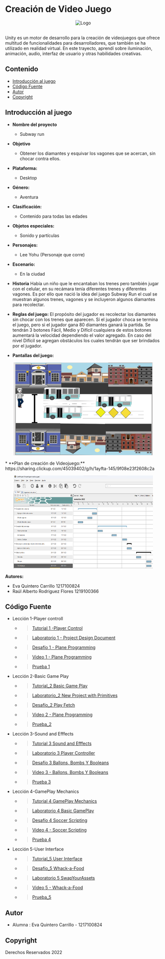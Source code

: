 # Creación de Video Juego
<p align="center">
    <img src="https://blog.facialix.com/wp-content/uploads/2021/06/image_750x_5ec3723659ab5.jpg" alt="Logo" width=1200 height=300>
</p> 
<br>
Unity es un motor de desarrollo para la creación de videojuegos que ofrece multitud de funcionalidades para desarrolladores,
que también se ha utilizado en realidad virtual. En este trayecto, aprendí sobre iluminación, animación, audio, interfaz de usuario y otras habilidades creativas.

## Contenido
- [Introducción al juego](#IntroducciónJuego)
- [Código Fuente](#código-fuente)
- [Autor](#autor)
- [Copyright](#copyright)
## Introducción al juego

* **Nombre del proyecto**
    * Subway run
* **Objetivo**
    * Obtener los diamantes y esquivar los vagones que se acercan, sin chocar contra ellos.
* **Plataforma:**
    *  Desktop
* **Género:** 
    * Aventura
* **Clasificación:**
    * Contenido para todas las edades
* **Objetos especiales:** 
    - Sonido y partículas
* **Personajes:** 
    * Lee Yohu (Personaje que corre)
* **Escenario:**
    * En la ciudad
* **Historia**
Había un niño que le encantaban los trenes pero también jugar con el celular, en su recámara tenía diferentes trenes y diferentes vagones. Es por ello que nació la idea del juego Subway Run el cual  se muestran algunos trenes, vagones y se incluyeron algunos diamantes para recolectar.
* **Reglas del juego:**
El propósito del jugador es recolectar los diamantes sin chocar con los trenes que aparecen. Sí el jugador choca se termina el juego, pero si el jugador gana 80 diamantes ganará la partida. Se tendrán 3 botones Fácil, Medio y Difícil cualquiera de estos botones aumentará la velocidad dependiendo el valor agregado. En caso del nivel Difícil se agregan obstáculos los cuales tendrán que ser brindados por el jugador.

* **Pantallas del juego:**
<p align="center">
<img src="https://github.com/Eva-UTNG01/Unity/blob/main/img/prototipo.png" alt="prototipo" width=450 height=300>
</p> 
* **Plan de creación de Videojuego:**
https://sharing.clickup.com/45039402/g/h/1ayfta-145/9f08e23f2608c2a
<p align="center">
<img src="https://github.com/Eva-UTNG01/Unity/blob/main/img/gantt.png" alt="gantt" width=450 height=300>
</p> 

**Autores:**
* Eva Quintero Carrillo                   1217100824
* Raúl Alberto Rodriguez Flores     1219100366



## Código Fuente

* Lección 1-Player controll
  * > [Tutorial 1 -Player Control](https://github.com/Eva-UTNG01/Unity/tree/main/Lecci%C3%B3n%201%20PlayerControl/Unit%201%20-%20Player_Control/Assets)
  * > [Laboratorio 1 - Project Design Document ](https://drive.google.com/file/d/11QydydbK_Ko5zVEzxjxZxvah47IwTBcd/view?usp=sharing)
  * > [Desafío 1 - Plane Programming ](https://github.com/Eva-UTNG01/Unity/tree/main/Lecci%C3%B3n%201%20PlayerControl/Challenge%201%20-%20Plane_programming/Assets)
  * > [Video 1 - Plane Programming](https://drive.google.com/file/d/1Figj0WVza7KVQEg2AcUojcLuJR-FMymO/view?usp=sharing)
  * > [Prueba 1](https://drive.google.com/file/d/1xDmHc5rYTadG0XByyOVnbzvltNmqxsxB/view?usp=sharing)
* Lección 2-Basic Game Play
  * > [Tutorial_2 Basic Game Play](https://github.com/Eva-UTNG01/Unity/tree/main/Lecci%C3%B3n%202%20Basic%20Game%20Play/Leccion-02-Basic%20Gameplay/Assets)
  * > [Laboratorio_2 New Project with Primitives](https://github.com/Eva-UTNG01/Unity/tree/main/Lecci%C3%B3n%202%20Basic%20Game%20Play/Lab-02%20-%20New-Project-Primitives/Assets)
  * > [Desafío_2 Play Fetch](https://github.com/Eva-UTNG01/Unity/tree/main/Lecci%C3%B3n%202%20Basic%20Game%20Play/Challenge-02-Basic%20Gameplay/Assets)
  * > [Video 2 - Plane Programming](https://drive.google.com/file/d/1ptcmDKVsaHSbEJ47PcHpsF_VoKJxrDtt/view?usp=sharing)
  * > [Prueba_2](https://drive.google.com/file/d/1sTECVKFr_Rx74zJsQmtQS23tydhICAgS/view?usp=sharing)
* Lección 3-Sound and Efffects
  * > [Tutorial 3 Sound and Efffects](https://github.com/Eva-UTNG01/Unity/tree/main/Lecci%C3%B3n%203%20Sound%20and%20Effects/Lecci%C3%B3n03SoundEfect)
  * > [Laboratorio 3 Player Controller](https://github.com/Eva-UTNG01/Unity/tree/main/Lecci%C3%B3n%203%20Sound%20and%20Effects/Laboratorio03PlayerControl)
  * > [Desafío 3 Ballons, Bombs Y Booleans](https://github.com/Eva-UTNG01/Unity/tree/main/Lecci%C3%B3n%203%20Sound%20and%20Effects/Desafio03Ballon)
  * > [Video 3 - Ballons, Bombs Y Booleans](https://drive.google.com/file/d/1zQXnNWbwsz4UNS-TsPR4kwJcAzGdDsxU/view?usp=sharing)
  * > [Prueba 3](https://drive.google.com/file/d/1rRea_DQJ2RbG9DEBfZiXmFSHLk06a0cG/view?usp=sharing)
* Lección 4-GamePlay Mechanics
  * > [Tutorial 4 GamePlay Mechanics](https://github.com/Eva-UTNG01/Unity/tree/main/Lecci%C3%B3n%204%20GamePlay%20Mechanics/Lecci%C3%B3n%204%20User%20GamePlay%20Mechanics)
  * > [Laboratorio 4 Basic GamePlay](https://github.com/Eva-UTNG01/Unity/tree/main/Lecci%C3%B3n%204%20GamePlay%20Mechanics/Laboratorio%2004-%20BasicGamePlay)
  * > [Desafío 4 Soccer Scripting](https://github.com/Eva-UTNG01/Unity/tree/main/Lecci%C3%B3n%204%20GamePlay%20Mechanics/Challenge04%20Soccer%20Scripting)
  * > [Video 4 - Soccer Scripting](https://drive.google.com/file/d/1ArDFyJGrE0rPBrxwdBEfS-_uhnWCC9Wq/view?usp=share_link)
  * > [Prueba 4](https://drive.google.com/file/d/1pvYxULslBPBk8q61_Y-IFPCM8T4deeIF/view?usp=share_link)
* Lección 5-User Interface
  * > [Tutorial_5 User Interface](https://github.com/Eva-UTNG01/Unity/tree/main/Lecci%C3%B3n%205%20User%20Interface/Leccion05UserInterface)
  * > [Desafío_5 Whack-a-Food](https://github.com/Eva-UTNG01/Unity/tree/main/Lecci%C3%B3n%205%20User%20Interface/Desafio05WhackFood)
  * > [Laboratorio 5 SwapYourAssets](https://github.com/Eva-UTNG01/Unity/tree/main/Lecci%C3%B3n%205%20User%20Interface/Laboratorio-05SwapYourAssets)
  * > [Video 5 - Whack-a-Food](https://drive.google.com/file/d/1K_4r4kULHy_fAUvnXtTcBIY0xbDpJPnd/view?usp=sharing)
  * > [Prueba_5](https://drive.google.com/file/d/1RbbMsv6-rWMo2GrGdV-AzK0IzH92sywv/view?usp=sharing)

## Autor

- Alumna  : Eva Quintero Carrillo - 1217100824

## Copyright
Derechos Reservados 2022



